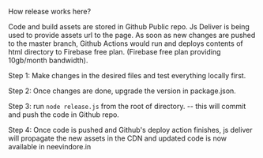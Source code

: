 How release works here?

Code and build assets are stored in Github Public repo. Js Deliver is being used to provide assets url to the page. As soon as new changes are pushed to the master branch, Github Actions would run and deploys contents of html directory to Firebase free plan. (Firebase free plan providing 10gb/month bandwidth).

Step 1:
Make changes in the desired files and test everything locally first.

Step 2:
Once changes are done, upgrade the version in package.json.

Step 3:
run `node release.js` from the root of directory. -- this will commit and push the code in Github repo.

Step 4:
Once code is pushed and Github's deploy action finishes, js deliver will propagate the new assets in the CDN and updated code is now available in neevindore.in